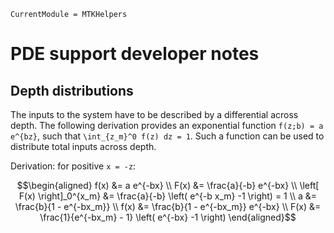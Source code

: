 ```@meta
CurrentModule = MTKHelpers
```

# PDE support developer notes

## Depth distributions
The inputs to the system have to be described by a differential across depth.
The following derivation provides an exponential function ``f(z;b) = a e^{bz}``,
such that ``\int_{z_m}^0 f(z) dz = 1``.
Such a function can be used to distribute total inputs across depth.

Derivation: for positive ``x = -z``:

```math
\begin{aligned}
f(x) &= a e^{-bx}
\\
F(x) &= \frac{a}{-b} e^{-bx} 
\\
\left[ F(x) \right]_0^{x_m} &= \frac{a}{-b} \left( e^{-b x_m} -1 \right) = 1
\\
a &= \frac{b}{1 - e^{-bx_m}}
\\
f(x) &= \frac{b}{1 - e^{-bx_m}} e^{-bx}
\\
F(x) &= \frac{1}{e^{-bx_m} - 1} \left( e^{-bx} -1 \right)
\end{aligned}
```



